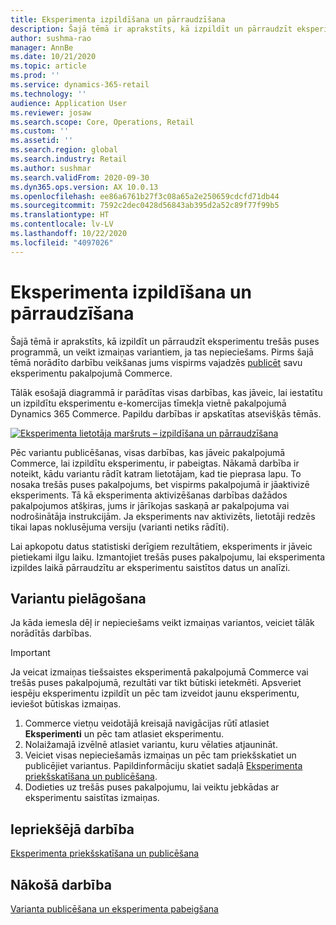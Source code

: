 ```yaml
---
title: Eksperimenta izpildīšana un pārraudzīšana
description: Šajā tēmā ir aprakstīts, kā izpildīt un pārraudzīt eksperimentu trešās puses pakalpojumos. Šeit ir aprakstīts arī, kā veikt izmaiņas variantiem pēc eksperimenta sākšanas.
author: sushma-rao
manager: AnnBe
ms.date: 10/21/2020
ms.topic: article
ms.prod: ''
ms.service: dynamics-365-retail
ms.technology: ''
audience: Application User
ms.reviewer: josaw
ms.search.scope: Core, Operations, Retail
ms.custom: ''
ms.assetid: ''
ms.search.region: global
ms.search.industry: Retail
ms.author: sushmar
ms.search.validFrom: 2020-09-30
ms.dyn365.ops.version: AX 10.0.13
ms.openlocfilehash: ee86a6761b27f3c08a65a2e250659cdcfd71db44
ms.sourcegitcommit: 7592c2dec0428d56843ab395d2a52c89f77f99b5
ms.translationtype: HT
ms.contentlocale: lv-LV
ms.lasthandoff: 10/22/2020
ms.locfileid: "4097026"
---
```

# <a name="run-and-monitor-an-experiment"></a>Eksperimenta izpildīšana un pārraudzīšana

Šajā tēmā ir aprakstīts, kā izpildīt un pārraudzīt eksperimentu trešās puses programmā, un veikt izmaiņas variantiem, ja tas nepieciešams. Pirms šajā tēmā norādīto darbību veikšanas jums vispirms vajadzēs [publicēt](experimentation-preview-publish.md) savu eksperimentu pakalpojumā Commerce. 

Tālāk esošajā diagrammā ir parādītas visas darbības, kas jāveic, lai iestatītu un izpildītu eksperimentu e-komercijas tīmekļa vietnē pakalpojumā Dynamics 365 Commerce. Papildu darbības ir apskatītas atsevišķās tēmās.

[ ![Eksperimenta lietotāja maršruts – izpildīšana un pārraudzīšana](./media/experimentation_run_monitor.svg) ](./media/experimentation_run_monitor.svg#lightbox)

Pēc variantu publicēšanas, visas darbības, kas jāveic pakalpojumā Commerce, lai izpildītu eksperimentu, ir pabeigtas. Nākamā darbība ir noteikt, kādu variantu rādīt katram lietotājam, kad tie pieprasa lapu. To nosaka trešās puses pakalpojums, bet vispirms pakalpojumā ir jāaktivizē eksperiments. Tā kā eksperimenta aktivizēšanas darbības dažādos pakalpojumos atšķiras, jums ir jārīkojas saskaņā ar pakalpojuma vai nodrošinātāja instrukcijām. Ja eksperiments nav aktivizēts, lietotāji redzēs tikai lapas noklusējuma versiju (varianti netiks rādīti).

Lai apkopotu datus statistiski derīgiem rezultātiem, eksperiments ir jāveic pietiekami ilgu laiku. Izmantojiet trešās puses pakalpojumu, lai eksperimenta izpildes laikā pārraudzītu ar eksperimentu saistītos datus un analīzi.

## <a name="adjust-your-variations"></a>Variantu pielāgošana
Ja kāda iemesla dēļ ir nepieciešams veikt izmaiņas variantos, veiciet tālāk norādītās darbības.

> [!IMPORTANT]
> Ja veicat izmaiņas tiešsaistes eksperimentā pakalpojumā Commerce vai trešās puses pakalpojumā, rezultāti var tikt būtiski ietekmēti. Apsveriet iespēju eksperimentu izpildīt un pēc tam izveidot jaunu eksperimentu, ieviešot būtiskas izmaiņas.

1. Commerce vietņu veidotājā kreisajā navigācijas rūtī atlasiet **Eksperimenti** un pēc tam atlasiet eksperimentu. 
1. Nolaižamajā izvēlnē atlasiet variantu, kuru vēlaties atjaunināt.
1. Veiciet visas nepieciešamās izmaiņas un pēc tam priekšskatiet un publicējiet variantus. Papildinformāciju skatiet sadaļā [Eksperimenta priekšskatīšana un publicēšana](experimentation-preview-publish.md).
1. Dodieties uz trešās puses pakalpojumu, lai veiktu jebkādas ar eksperimentu saistītas izmaiņas.
    
## <a name="previous-step"></a>Iepriekšējā darbība
[Eksperimenta priekšskatīšana un publicēšana](experimentation-preview-publish.md)

## <a name="next-step"></a>Nākošā darbība
[Varianta publicēšana un eksperimenta pabeigšana](experimentation-review-complete.md)
